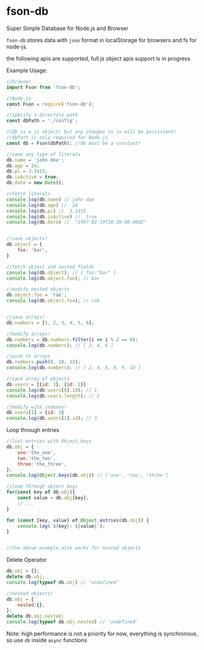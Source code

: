 fson-db
====

Super Simple Database for Node.js and Browser

`fson-db` stores data with `json` format in localStorage for browsers and fs for node-js.

the following apis are supported, full js object apis support is in progress

Example Usage:

```javascript
//browser
import Fson from 'fson-db';

//Node.js
const Fson = require('fson-db');

//specify a directory path
const dbPath = './config';

//db is a js object! but any changes to in will be persistent!
//dbPath is only required for Node.js
const db = Fson(dbPath); //db must be a constant!

//save any type of literals
db.name = 'john doe';
db.age = 24;
db.pi = 3.1415;
db.isActive = true;
db.date = new Date();

//fetch literals
console.log(db.name) // john doe
console.log(db.age) //  24
console.log(db.pi) //  3.1415
console.log(db.isActive) //  true
console.log(db.date) //  "1997-02-19T20:30:00.000Z"


//save objects!
db.object = {
    foo: 'bar',
}

//fetch objest and nested fields
console.log(db.object); // { foo:"bar" }
console.log(db.object.foo); // bar

//modify nested objects
db.object.foo = 'rab';
console.log(db.object.foo); // rab


//save arrays!
db.numbers = [1, 2, 3, 4, 5, 6];

//modify arrays!
db.numbers = db.numbers.filter(i => i % 2 == 0);
console.log(db.numbers); // [ 2, 4, 6 ]

//push to arrays
db.numbers.push(8, 10, 12);
console.log(db.numbers); // [ 2, 4, 6, 8, 9, 10 ]

//save array of objects
db.users = [{id: 1}, {id: 2}]
console.log(db.users[0].id); // 1
console.log(db.users.length); // 2

//modify with indexes!
db.users[1] = {id: 3}
console.log(db.users[1].id); // 3
```
Loop through entries
```javascript
//list entries with Object.keys
db.obj = {
    one:'the_one',
    two:'the_two',
    three:'the_three',
};
console.log(Object.keys(db.obj)) // ['one', 'two', 'three']

//loop through object keys
for(const key of db.obj){
    const value = db.obj[key];
    // ...
}

for (const [key, value] of Object.entries(db.obj)) {
    console.log(`${key}: ${value}`);
}


//the above example also works for nested objects
```

Delete Operator
```javascript
db.obj = {};
delete db.obj;
console.log(typeof db.obj) // 'undefined'

//nested objects!
db.obj = {
    nested:{},
};
delete db.obj.nested;
console.log(typeof db.obj.nested) // 'undefined'
```


Note: high performance is not a priority for now, everything is synchronous, so use `db` inside `async` functions
